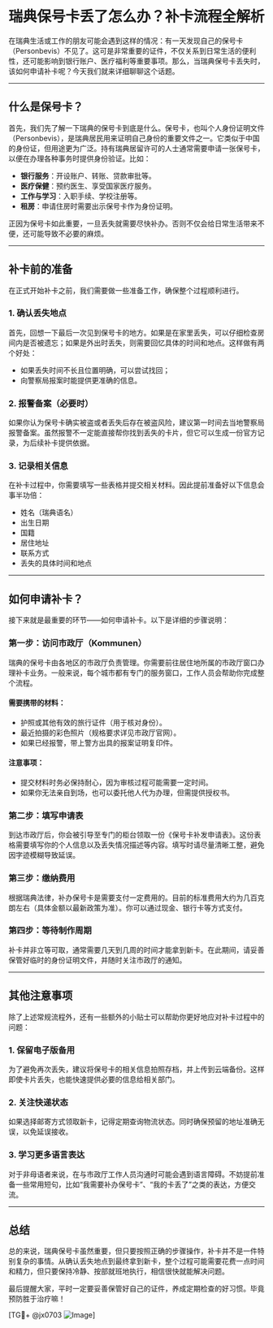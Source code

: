 # 瑞典保号卡丢了怎么办？补卡流程全解析

在瑞典生活或工作的朋友可能会遇到这样的情况：有一天发现自己的保号卡（Personbevis）不见了。这可是非常重要的证件，不仅关系到日常生活的便利性，还可能影响到银行账户、医疗福利等重要事项。那么，当瑞典保号卡丢失时，该如何申请补卡呢？今天我们就来详细聊聊这个话题。

---

## 什么是保号卡？

首先，我们先了解一下瑞典的保号卡到底是什么。保号卡，也叫个人身份证明文件（Personbevis），是瑞典居民用来证明自己身份的重要文件之一。它类似于中国的身份证，但用途更为广泛。持有瑞典居留许可的人士通常需要申请一张保号卡，以便在办理各种事务时提供身份验证。比如：

- **银行服务**：开设账户、转账、贷款审批等。
- **医疗保健**：预约医生、享受国家医疗服务。
- **工作与学习**：入职手续、学校注册等。
- **租房**：申请住房时需要出示保号卡作为身份证明。

正因为保号卡如此重要，一旦丢失就需要尽快补办。否则不仅会给日常生活带来不便，还可能导致不必要的麻烦。

---

## 补卡前的准备

在正式开始补卡之前，我们需要做一些准备工作，确保整个过程顺利进行。

### 1. 确认丢失地点
首先，回想一下最后一次见到保号卡的地方。如果是在家里丢失，可以仔细检查房间内是否被遗忘；如果是外出时丢失，则需要回忆具体的时间和地点。这样做有两个好处：
- 如果丢失时间不长且位置明确，可以尝试找回；
- 向警察局报案时能提供更准确的信息。

### 2. 报警备案（必要时）
如果你认为保号卡确实被盗或者丢失后存在被盗风险，建议第一时间去当地警察局报警备案。虽然报警不一定能直接帮你找到丢失的卡片，但它可以生成一份官方记录，为后续补卡提供依据。

### 3. 记录相关信息
在补卡过程中，你需要填写一些表格并提交相关材料。因此提前准备好以下信息会事半功倍：
- 姓名（瑞典语名）
- 出生日期
- 国籍
- 居住地址
- 联系方式
- 丢失的具体时间和地点

---

## 如何申请补卡？

接下来就是最重要的环节——如何申请补卡。以下是详细的步骤说明：

### 第一步：访问市政厅（Kommunen）
瑞典的保号卡由各地区的市政厅负责管理。你需要前往居住地所属的市政厅窗口办理补卡业务。一般来说，每个城市都有专门的服务窗口，工作人员会帮助你完成整个流程。

#### 需要携带的材料：
- 护照或其他有效的旅行证件（用于核对身份）。
- 最近拍摄的彩色照片（规格要求详见市政厅官网）。
- 如果已经报警，带上警方出具的报案证明复印件。

#### 注意事项：
- 提交材料时务必保持耐心，因为审核过程可能需要一定时间。
- 如果你无法亲自到场，也可以委托他人代为办理，但需提供授权书。

### 第二步：填写申请表
到达市政厅后，你会被引导至专门的柜台领取一份《保号卡补发申请表》。这份表格需要填写你的个人信息以及丢失情况描述等内容。填写时请尽量清晰工整，避免因字迹模糊导致延误。

### 第三步：缴纳费用
根据瑞典法律，补办保号卡是需要支付一定费用的。目前的标准费用大约为几百克朗左右（具体金额以最新政策为准）。你可以通过现金、银行卡等方式支付。

### 第四步：等待制作周期
补卡并非立等可取，通常需要几天到几周的时间才能拿到新卡。在此期间，请妥善保管好临时的身份证明文件，并随时关注市政厅的通知。

---

## 其他注意事项

除了上述常规流程外，还有一些额外的小贴士可以帮助你更好地应对补卡过程中的问题：

### 1. 保留电子版备用
为了避免再次丢失，建议将保号卡的相关信息拍照存档，并上传到云端备份。这样即使卡片丢失，也能快速提供必要的信息给相关部门。

### 2. 关注快递状态
如果选择邮寄方式领取新卡，记得定期查询物流状态。同时确保预留的地址准确无误，以免延误接收。

### 3. 学习更多语言表达
对于非母语者来说，在与市政厅工作人员沟通时可能会遇到语言障碍。不妨提前准备一些常用短句，比如“我需要补办保号卡”、“我的卡丢了”之类的表达，方便交流。

---

## 总结

总的来说，瑞典保号卡虽然重要，但只要按照正确的步骤操作，补卡并不是一件特别复杂的事情。从确认丢失地点到最终拿到新卡，整个过程可能需要花费一点时间和精力，但只要保持冷静、按部就班地执行，相信很快就能解决问题。

最后提醒大家，平时一定要妥善保管好自己的证件，养成定期检查的好习惯。毕竟预防胜于治疗嘛！

[TG💪+ @jx0703 ![Image](https://github.com/user-attachments/assets/dbca1d08-cadb-493c-b0ec-ad6f7a83f270)]
